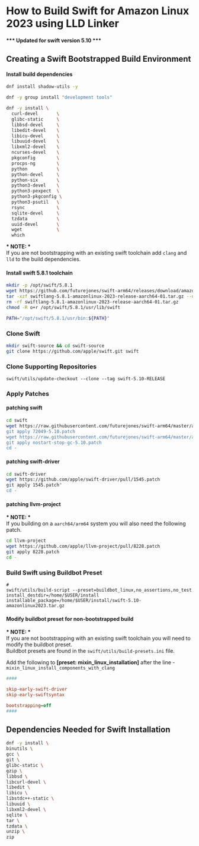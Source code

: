 # How to Build Swift for Amazon Linux 2023 using LLD Linker

#### \*\*\* Updated for swift version 5.10 \*\*\*

## Creating a Swift Bootstrapped Build Environment

#### Install build dependencies

```sh
dnf install shadow-utils -y

dnf -y group install "development tools"

dnf -y install \
  curl-devel       \
  glibc-static     \
  libbsd-devel     \
  libedit-devel    \
  libicu-devel     \
  libuuid-devel    \
  libxml2-devel    \
  ncurses-devel    \
  pkgconfig        \
  procps-ng        \
  python           \
  python-devel     \
  python-six       \
  python3-devel    \
  python3-pexpect  \
  python3-pkgconfig \
  python3-psutil   \
  rsync            \
  sqlite-devel     \
  tzdata           \
  uuid-devel       \
  wget             \
  which
```

**\* **NOTE:** \***  
If you are not bootstrapping with an existing swift toolchain add `clang` and `lld` to the build dependencies.

#### Install swift 5.8.1 toolchain

```sh
mkdir -p /opt/swift/5.8.1
wget https://github.com/futurejones/swift-arm64/releases/download/amazon-linux-2023-dev/swiftlang-5.8.1-amazonlinux-2023-release-aarch64-01.tar.gz
tar -xzf swiftlang-5.8.1-amazonlinux-2023-release-aarch64-01.tar.gz --directory /opt/swift/5.8.1
rm -rf swiftlang-5.8.1-amazonlinux-2023-release-aarch64-01.tar.gz
chmod -R o+r /opt/swift/5.8.1/usr/lib/swift

PATH="/opt/swift/5.8.1/usr/bin:${PATH}"
```

### Clone Swift

```sh
mkdir swift-source && cd swift-source
git clone https://github.com/apple/swift.git swift
```

### Clone Supporting Repositories

```
swift/utils/update-checkout --clone --tag swift-5.10-RELEASE
```

### Apply Patches

#### patching swift

```sh
cd swift
wget https://raw.githubusercontent.com/futurejones/swift-arm64/master/amazonlinux-2023/patches/swift-5.10/72049-5.10.patch"
git apply 72049-5.10.patch
wget https://raw.githubusercontent.com/futurejones/swift-arm64/master/amazonlinux-2023/patches/swift-5.10/nostart-stop-gc-5.10.patch
git apply nostart-stop-gc-5.10.patch
cd -
```

#### patching swift-driver

```sh
cd swift-driver
wget https://github.com/apple/swift-driver/pull/1545.patch
git apply 1545.patch"
cd -
```

#### patching llvm-project

**\* **NOTE:** \***  
If you building on a `aarch64/arm64` system you will also need the following patch.

```sh
cd llvm-project
wget https://github.com/apple/llvm-project/pull/8228.patch
git apply 8228.patch
cd -
```

### Build Swift using Buildbot Preset

```
#
swift/utils/build-script --preset=buildbot_linux,no_assertions,no_test install_destdir=/home/$USER/install installable_package=/home/$USER/install/swift-5.10-amazonlinux2023.tar.gz
```

#### Modify buildbot preset for non-bootstrapped build

**\* **NOTE:** \***  
If you are not bootstrapping with an existing swift toolchain you will need to modify the buildbot preset.  
Buildbot presets are found in the `swift/utils/build-presets.ini` file.

Add the following to **[preset: mixin_linux_installation]** after the line - `mixin_linux_install_components_with_clang`

```ini
####

skip-early-swift-driver
skip-early-swiftsyntax

bootstrapping=off
####
```

## Dependencies Needed for Swift Installation

```sh
dnf -y install \
binutils \
gcc \
git \
glibc-static \
gzip \
libbsd \
libcurl-devel \
libedit \
libicu \
libstdc++-static \
libuuid \
libxml2-devel \
sqlite \
tar \
tzdata \
unzip \
zip
```

